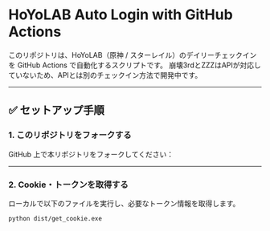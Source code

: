 # HoYoLAB Auto Login with GitHub Actions

このリポジトリは、HoYoLAB（原神 / スターレイル）のデイリーチェックインを GitHub Actions で自動化するスクリプトです。
崩壊3rdとZZZはAPIが対応していないため、APIとは別のチェックイン方法で開発中です。

---

## ✅ セットアップ手順

### 1. このリポジトリをフォークする

GitHub 上で本リポジトリをフォークしてください：

---

### 2. Cookie・トークンを取得する

ローカルで以下のファイルを実行し、必要なトークン情報を取得します。

```bash
python dist/get_cookie.exe


